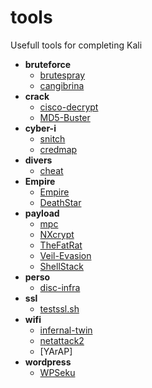 # tools
Usefull tools for completing Kali

- **bruteforce**
    - [brutespray](https://github.com/x90skysn3k/brutespray)
    - [cangibrina](https://github.com/fnk0c/cangibrina)
- **crack**
    - [cisco-decrypt](https://github.com/utgarda/cisco-decrypt)
    - [MD5-Buster](https://github.com/UltimateHackers/MD5-Buster)
- **cyber-i**
    - [snitch](https://github.com/Smaash/snitch)
    - [credmap](https://github.com/lightos/credmap/)
- **divers**
    - [cheat](https://github.com/chrisallenlane/cheat)
- **Empire**
    - [Empire](https://github.com/EmpireProject/Empire)
    - [DeathStar](https://github.com/byt3bl33d3r/DeathStar)
- **payload**
    - [mpc](https://github.com/g0tmi1k/mpc)
    - [NXcrypt](https://github.com/Hadi999/NXcrypt)
    - [TheFatRat](https://github.com/Screetsec/TheFatRat)
    - [Veil-Evasion](https://github.com/Veil-Framework/Veil-Evasion)
    - [ShellStack](https://github.com/Tuhinshubhra/shellstack)
- **perso**
    - [disc-infra](https://github.com/grov/disc-infra)
- **ssl**
    - [testssl.sh](https://github.com/drwetter/testssl.sh)
- **wifi**
    - [infernal-twin](https://github.com/entropy1337/infernal-twin)
    - [netattack2](https://github.com/chrizator/netattack2)
    - [YArAP]
- **wordpress**
    - [WPSeku](https://github.com/m4ll0k/WPSeku)
